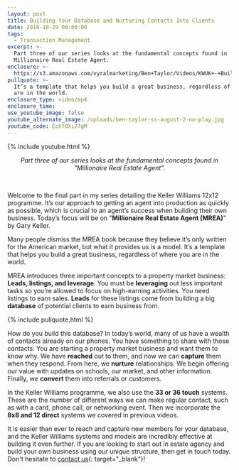 ```yaml
---
layout: post
title: Building Your Database and Nurturing Contacts Into Clients
date: 2018-10-29 00:00:00
tags:
  - Transaction Management
excerpt: >-
  Part three of our series looks at the fundamental concepts found in
  Millionaire Real Estate Agent.
enclosure: >-
  https://s3.amazonaws.com/vyralmarketing/Ben+Taylor/Videos/KWUK+-+Building+Your+Database+and+Nurturing+Contacts+Into+Clients.mp4
pullquote: >-
  It’s a template that helps you build a great business, regardless of where you
  are in the world.
enclosure_type: video/mp4
enclosure_time:
use_youtube_image: false
youtube_alternate_image: /uploads/ben-taylor-ss-august-2-no-play.jpg
youtube_code: EchfOXi27gM
---
```


{% include youtube.html %}

<center><em>Part three of our series looks at the fundamental concepts found in "Millionaire Real Estate Agent".</em></center>

&nbsp;

Welcome to the final part in my series detailing the Keller Williams 12x12 programme. It’s our approach to getting an agent into production as quickly as possible, which is crucial to an agent’s success when building their own business. Today’s focus will be on "**Millionaire Real Estate Agent (MREA)**" by Gary Keller.

Many people dismiss the MREA book because they believe it’s only written for the American market, but what it provides us is a model. It’s a template that helps you build a great business, regardless of where you are in the world.

MREA introduces three important concepts to a property market business: **Leads, listings, and leverage**. You must be **leveraging** out less important tasks so you’re allowed to focus on high-earning activities. You need listings to earn sales. **Leads** for these listings come from building a big **database** of potential clients to earn business from.

{% include pullquote.html %}

How do you build this database? In today’s world, many of us have a wealth of contacts already on our phones. You have something to share with those contacts: You are starting a property market business and want them to know why. We have **reached** out to them, and now we can **capture** them when they respond. From here, we **nurture** relationships. We begin offering our value with updates on schools, our market, and other information. Finally, we **convert** them into referrals or customers.

In the Keller Williams programme, we also use the **33 or 36 touch** systems. These are the number of different ways we can make regular contact, such as with a card, phone call, or networking event. Then we incorporate the **8x8 and 12 direct** systems we covered in previous videos.

It is easier than ever to reach and capture new members for your database, and the Keller Williams systems and models are incredibly effective at building it even further. If you are looking to start out in estate agency and build your own business using our unique structure, then get in touch today. Don't hesitate to [contact us](https://www.kwuk.com/contact-us/){: target="_blank"}!